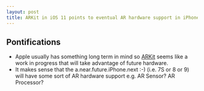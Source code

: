 ```yaml
---
layout: post
title: ARKit in iOS 11 points to eventual AR hardware support in iPhone? AR Sensor? AR processor?
---
```


## Pontifications
* Apple usually has something long term in mind so [ARKit](https://developer.apple.com/arkit/) seems like a work in progress that will take advantage of future hardware.
* It makes sense that the a.near.future.iPhone.next :-) (i.e. 7S or 8 or 9) will have some sort of AR hardware support e.g. AR Sensor? AR Processor?

